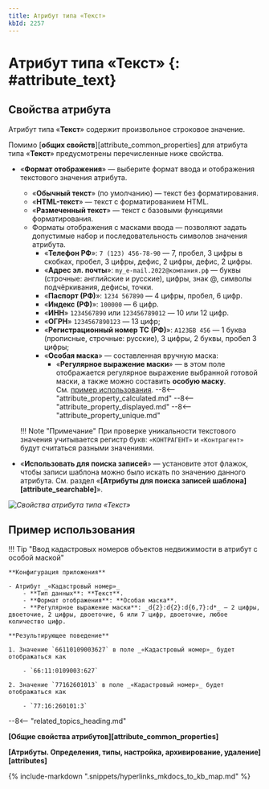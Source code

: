 ```yaml
---
title: Атрибут типа «Текст»
kbId: 2257
---
```


# Атрибут типа «Текст» {: #attribute_text}

## Свойства атрибута

Атрибут типа «**Текст**» содержит произвольное строковое значение.

Помимо [**общих свойств**][attribute_common_properties] для атрибута типа «**Текст**» предусмотрены перечисленные ниже свойства.

- «**Формат отображения**» — выберите формат ввода и отображения текстового значения атрибута.
    - «**Обычный текст**» (по умолчанию) — текст без форматирования.
    - «**HTML-текст**» — текст с форматированием HTML.
    - «**Размеченный текст**» — текст с базовыми функциями форматирования.
    - Форматы отображения с масками ввода — позволяют задать допустимые набор и последовательность символов значения атрибута.
        - «**Телефон РФ**»: `7 (123) 456-78-90` — 7, пробел, 3 цифры в скобках, пробел, 3 цифры, дефис, 2 цифры, дефис, 2 цифры.
        - «**Адрес эл. почты**»: `my_e-mail.2022@компания.рф` — буквы (строчные: английские и русские), цифры, знак @, символы подчёркивания, дефисы, точки.
        - «**Паспорт (РФ)**»: `1234 567890` — 4 цифры, пробел, 6 цифр.
        - «**Индекс (РФ)**»: `100000` — 6 цифр.
        - «**ИНН**» `1234567890` или `123456789012` — 10 или 12 цифр.
        - «**ОГРН**» `1234567890123` — 13 цифр;
        - «**Регистрационный номер ТС (РФ)**»: `А123БВ 456` — 1 буква (прописные, строчные: русские), 3 цифры, 2 буквы, пробел 3 цифры;
        - «**Особая маска**» — составленная вручную маска:
            - «**Регулярное выражение маски**» — в этом поле отображается регулярное выражение выбранной готовой маски, а также можно составить **особую маску**. См. [пример использования](#пример-использования).
--8<-- "attribute_property_calculated.md"
--8<-- "attribute_property_displayed.md"
--8<-- "attribute_property_unique.md"

    !!! Note "Примечание"
        При проверке уникальности текстового значения учитывается регистр букв:
        `«КОНТРАГЕНТ»` и `«Контрагент»` будут считаться разными значениями.

- «**Использовать для поиска записей**» — установите этот флажок, чтобы записи шаблона можно было искать по значению данного атрибута. См. раздел «**[Атрибуты для поиска записей шаблона][attribute_searchable]**».

_![Свойства атрибута типа «Текст»](attribute_text_properties.png)_

## Пример использования

!!! Tip "Ввод кадастровых номеров объектов недвижимости в атрибут с особой маской"

    **Конфигурация приложения**

    - Атрибут _«Кадастровый номер»_
        - **Тип данных**: **Текст**.
        - **Формат отображения**: **Особая маска**.
        - **Регулярное выражение маски**: _d{2}:d{2}:d{6,7}:d*_ — 2 цифры, двоеточие, 2 цифры, двоеточие, 6 или 7 цифр, двоеточие, любое количество цифр.

    **Результирующее поведение**

    1. Значение `66110109003627` в поле _«Кадастровый номер»_ будет отображаться как

        - `66:11:0109003:627`

    2. Значение `77162601013` в поле _«Кадастровый номер»_ будет отображаться как

        - `77:16:260101:3`

--8<-- "related_topics_heading.md"

**[Общие свойства атрибутов][attribute_common_properties]**

**[Атрибуты. Определения, типы, настройка, архивирование, удаление][attributes]**

{%
include-markdown ".snippets/hyperlinks_mkdocs_to_kb_map.md"
%}
